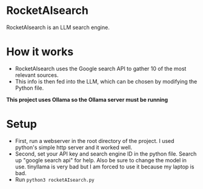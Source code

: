 # RocketAIsearch
RocketAIsearch is an LLM search engine.
# How it works
* RocketAIsearch uses the Google search API to gather 10 of the most relevant sources.
* This info is then fed into the LLM, which can be chosen by modifying the Python file.

__This project uses Ollama so the Ollama server must be running__
# Setup
* First, run a webserver in the root directory of the project. I used python's simple http server and it worked well.
* Second, set your API key and search engine ID in the python file. Search up "google search api" for help. Also be sure to change the model in use. tinyllama is very bad but I am forced to use it because my laptop is bad.
* Run `python3 rocketAIsearch.py`
